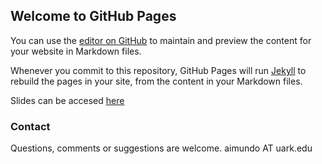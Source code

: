 ## Welcome to GitHub Pages

You can use the [editor on GitHub](https://github.com/aimundo/BMEG-5103_TA_Spring_2022/edit/main/README.md) to maintain and preview the content for your website in Markdown files.

Whenever you commit to this repository, GitHub Pages will run [Jekyll](https://jekyllrb.com/) to rebuild the pages in your site, from the content in your Markdown files.

Slides can be accesed [here](https://aimundo.github.io/BMEG-5103_TA_Spring_2022/slides/Survival_analysis.html#/title-slide)



### Contact
Questions, comments or suggestions are welcome. aimundo AT uark.edu
